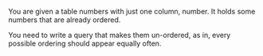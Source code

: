 You are given a table numbers with just one column, number. It holds some numbers that are already ordered.

You need to write a query that makes them un-ordered, as in, every possible ordering should appear equally often.